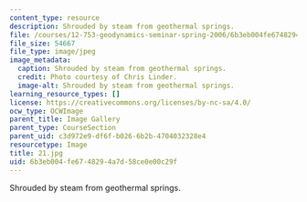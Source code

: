 ```yaml
---
content_type: resource
description: Shrouded by steam from geothermal springs.
file: /courses/12-753-geodynamics-seminar-spring-2006/6b3eb004fe6748294a7d58ce0e00c29f_21.jpg
file_size: 54667
file_type: image/jpeg
image_metadata:
  caption: Shrouded by steam from geothermal springs.
  credit: Photo courtesy of Chris Linder.
  image-alt: Shrouded by steam from geothermal springs.
learning_resource_types: []
license: https://creativecommons.org/licenses/by-nc-sa/4.0/
ocw_type: OCWImage
parent_title: Image Gallery
parent_type: CourseSection
parent_uid: c3d972e9-df6f-b026-6b2b-4704032328e4
resourcetype: Image
title: 21.jpg
uid: 6b3eb004-fe67-4829-4a7d-58ce0e00c29f
---
```

Shrouded by steam from geothermal springs.